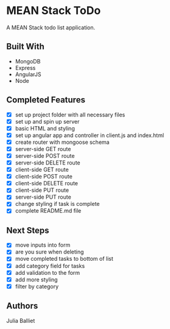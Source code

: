 # MEAN Stack ToDo
A MEAN Stack todo list application.

## Built With
- MongoDB
- Express
- AngularJS
- Node

## Completed Features
- [X] set up project folder with all necessary files
- [X] set up and spin up server
- [X] basic HTML and styling
- [X] set up angular app and controller in client.js and index.html
- [X] create router with mongoose schema
- [X] server-side GET route
- [X] server-side POST route
- [X] server-side DELETE route
- [X] client-side GET route
- [X] client-side POST route
- [X] client-side DELETE route
- [X] client-side PUT route
- [X] server-side PUT route
- [X] change styling if task is complete
- [X] complete README.md file

## Next Steps
- [X] move inputs into form
- [X] are you sure when deleting
- [X] move completed tasks to bottom of list
- [X] add category field for tasks
- [X] add validation to the form
- [X] add more styling
- [X] filter by category

## Authors
Julia Balliet